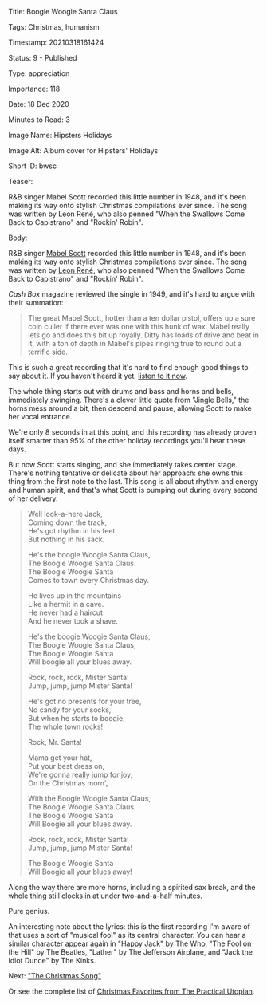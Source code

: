 Title:  Boogie Woogie Santa Claus

Tags:   Christmas, humanism

Timestamp: 20210318161424

Status: 9 - Published

Type:   appreciation

Importance: 118

Date:   18 Dec 2020

Minutes to Read: 3

Image Name: Hipsters Holidays

Image Alt: Album cover for Hipsters' Holidays

Short ID: bwsc

Teaser: 

R&B singer Mabel Scott recorded this little number in 1948, and it's been making its way onto stylish Christmas compilations ever since. The song was written by Leon René, who also penned "When the Swallows Come Back to Capistrano" and "Rockin' Robin".  


Body: 

R&B singer [Mabel Scott][ms] recorded this little number in 1948, and it's been making its way onto stylish Christmas compilations ever since. The song was written by [Leon René][lr], who also penned "When the Swallows Come Back to Capistrano" and "Rockin' Robin".  

*Cash Box* magazine reviewed the single in 1949, and it's hard to argue with their summation:

>  The great Mabel Scott, hotter than a ten dollar pistol, offers up a sure coin culler if there ever was one with this hunk of wax. Mabel really lets go and does this bit up royally. Ditty has loads of drive and beat in it, with a ton of depth in Mabel's pipes ringing true to round out a terrific side.

This is such a great recording that it's hard to find enough good things to say about it. If you haven't heard it yet, [listen to it now][am]. 

The whole thing starts out with drums and bass and horns and bells, immediately swinging. There's a clever little quote from "Jingle Bells," the horns mess around a bit, then descend and pause, allowing Scott to make her vocal entrance. 

We're only 8 seconds in at this point, and this recording has already proven itself smarter than 95% of the other holiday recordings you'll hear these days.  

But now Scott starts singing, and she immediately takes center stage. There's nothing tentative or delicate about her approach: she owns this thing from the first note to the last. This song is all about rhythm and energy and human spirit, and that's what Scott is pumping out during every second of her delivery. 

> Well look-a-here Jack,  
> Coming down the track,  
> He's got rhythm in his feet  
> But nothing in his sack.  
> 
> He's the boogie Woogie Santa Claus,  
> The Boogie Woogie Santa Claus.  
> The Boogie Woogie Santa  
> Comes to town every Christmas day.  
>
> He lives up in the mountains  
> Like a hermit in a cave.  
> He never had a haircut  
> And he never took a shave.  
> 
> He's the boogie Woogie Santa Claus,  
> The Boogie Woogie Santa Claus,  
> The Boogie Woogie Santa  
> Will boogie all your blues away.  
>
> Rock, rock, rock, Mister Santa!  
> Jump, jump, jump Mister Santa! 
>
> He's got no presents for your tree,  
> No candy for your socks,  
> But when he starts to boogie,  
> The whole town rocks!  
>
> Rock, Mr. Santa!
>
> Mama get your hat,  
> Put your best dress on,  
> We're gonna really jump for joy,  
> On the Christmas morn',  
> 
> With the Boogie Woogie Santa Claus,  
> The Boogie Woogie Santa Claus.  
> The Boogie Woogie Santa  
> Will Boogie all your blues away.  
>
> Rock, rock, rock, Mister Santa!  
> Jump, jump, jump Mister Santa! 
> 
> The Boogie Woogie Santa  
> Will Boogie all your blues away!

Along the way there are more horns, including a spirited sax break, and the whole thing still clocks in at under two-and-a-half minutes. 

Pure genius. 

An interesting note about the lyrics: this is the first recording I'm aware of that uses a sort of "musical fool" as its central character. You can hear a similar character appear again in "Happy Jack" by The Who, "The Fool on the Hill" by The Beatles, "Lather" by The Jefferson Airplane,  and "Jack the Idiot Dunce" by The Kinks.  

Next: ["The Christmas Song"](the-christmas-song.html)

Or see the complete list of [Christmas Favorites from The Practical Utopian](christmas-favorites-from-the-practical-utopian.html).

[am]: https://music.apple.com/us/album/boogie-woogie-santa-claus-1947/483164595?i=483164858

[lr]: https://en.wikipedia.org/wiki/Leon_René
[ms]: http://www.uncamarvy.com/MabelScott/mabelscott.html

